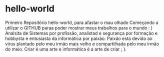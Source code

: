# hello-world
Primeiro Repositório hello-world, para afastar o mau olhado
Começando a utilizar o GITHUB paraa poder mostrar meus trabalhos para o mundo : )
Analsita de Sistemas por profissão, analistad e segurança por formação e hobbysta e entusiasta da informática por paixão.
Paixão esta devido ao virus plantado pelo meu irmão mais velho e compartilhada pelo meu irmão do meio.
Criar é uma arte e informática é a arte de criar ; ).
